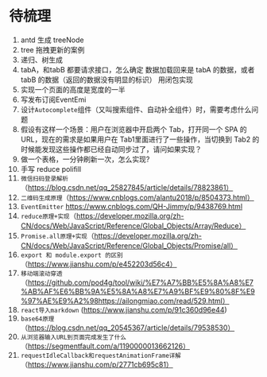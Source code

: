 # 待梳理

1. antd 生成 treeNode
2. tree 拖拽更新的案例
3. 递归、树生成
4. tabA，和tabB 都要请求接口，怎么确定 数据加载回来是 tabA 的数据，或者 tabB 的数据（返回的数据没有明显的标识）  用闭包实现
5. 实现一个页面的高度是宽度的一半
6. 写发布订阅EventEmi
7. 设计`Autocomplete`组件（又叫搜索组件、自动补全组件）时，需要考虑什么问题
8. 假设有这样一个场景：用户在浏览器中开启两个 Tab，打开同一个 SPA 的 URL，现在的需求是如果用户在 Tab1里面进行了一些操作，当切换到 Tab2 的时候能发现这些操作都已经自动同步过了，请问如果实现？
9. 做一个表格，一分钟刷新一次，怎么实现?
10. 手写 reduce polifill
11. `微信扫码登录解析`（https://blog.csdn.net/qq_25827845/article/details/78823861）
12. `二维码生成原理`（https://www.cnblogs.com/alantu2018/p/8504373.html）
13. `EventEmitter` https://www.cnblogs.com/QH-Jimmy/p/9438769.html
14. `reduce原理+实现`（https://developer.mozilla.org/zh-CN/docs/Web/JavaScript/Reference/Global_Objects/Array/Reduce）
15. `Promise.all原理+实现`（https://developer.mozilla.org/zh-CN/docs/Web/JavaScript/Reference/Global_Objects/Promise/all）
16. `export 和 module.export 的区别`（https://www.jianshu.com/p/e452203d56c4）
17. `移动端滚动穿透`（https://github.com/pod4g/tool/wiki/%E7%A7%BB%E5%8A%A8%E7%AB%AF%E6%BB%9A%E5%8A%A8%E7%A9%BF%E9%80%8F%E9%97%AE%E9%A2%98https://ailongmiao.com/read/529.html）
18. `react导入markdown` (https://www.jianshu.com/p/91c360d96e44)
19. `base64原理`（https://blog.csdn.net/qq_20545367/article/details/79538530）
20. `从浏览器输入URL到页面完成发生了什么`（https://segmentfault.com/a/1190000013662126）
21. `requestIdleCallback和requestAnimationFrame详解`（https://www.jianshu.com/p/2771cb695c81）